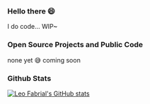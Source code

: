 ### Hello there :smile:

I do code... WIP~

### Open Source Projects and Public Code
none yet :sweat_smile: coming soon

### Github Stats
[![Leo Fabrial's GitHub stats](https://github-readme-stats.vercel.app/api?username=leofabrial&show_icons=true&theme=onedark)](https://github.com/leofabrial)